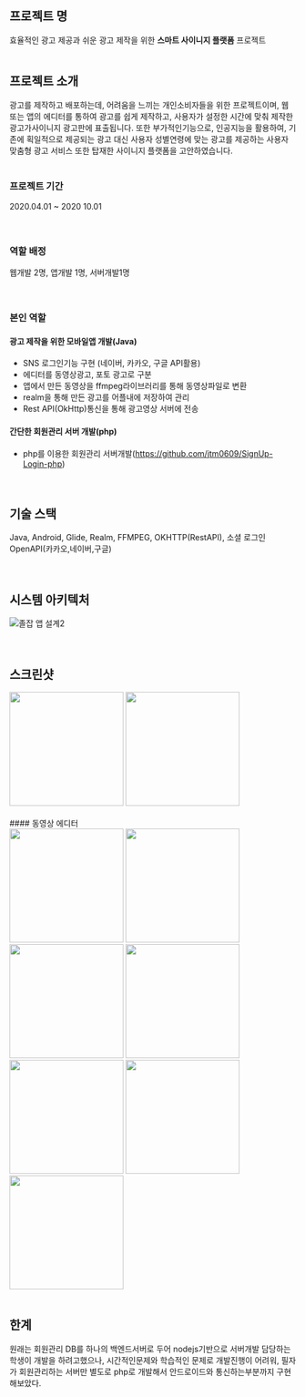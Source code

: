## 프로젝트 명

효율적인 광고 제공과 쉬운 광고 제작을 위한 **스마트 사이니지 플랫폼** 프로젝트 <br><br>

## 프로젝트 소개

광고를 제작하고 배포하는데, 어려움을 느끼는 개인소비자들을 위한 프로젝트이며, 웹 또는 앱의 에디터를 통하여 광고를 쉽게 제작하고, 사용자가 설정한 시간에 맞춰
제작한 광고가사이니지 광고판에 표출됩니다. 또한 부가적인기능으로, 인공지능을 활용하여, 기존에 획일적으로 제공되는 광고 대신 사용자 성별연령에 맞는 광고를 제공하는 사용자 맞춤형 광고
서비스 또한 탑재한 사이니지 플랫폼을 고안하였습니다.<br><br>

### 프로젝트 기간
2020.04.01 ~ 2020 10.01<br><br><br>

### 역할 배정
웹개발 2명, 앱개발 1명, 서버개발1명<br><br><br>

### 본인 역할

#### 광고 제작을 위한 모바일앱 개발(Java)
* SNS 로그인기능 구현 (네이버, 카카오, 구글 API활용)
* 에디터를 동영상광고, 포토 광고로 구분
* 앱에서 만든 동영상을 ffmpeg라이브러리를 통해 동영상파일로 변환
* realm을 통해 만든 광고를 어플내에 저장하여 관리
* Rest API(OkHttp)통신을 통해 광고영상 서버에 전송<br>

#### 간단한 회원관리 서버 개발(php)
* php를 이용한 회원관리 서버개발(https://github.com/jtm0609/SignUp-Login-php)<br><br><br>
  

## 기술 스택
Java, Android, Glide, Realm, FFMPEG, OKHTTP(RestAPI), 소셜 로그인OpenAPI(카카오,네이버,구글)<br><br><br>

## 시스템 아키텍처
![졸잡 앱 설계2](https://user-images.githubusercontent.com/48284360/98843107-da83ee00-248d-11eb-8887-89430c2e1e22.png)<br><br><br>



## 스크린샷
<div>
<img width="200" src="https://user-images.githubusercontent.com/48284360/99533562-73b08880-29e9-11eb-8bb7-b2eb8607f185.jpg">   
<img width="200" src="https://user-images.githubusercontent.com/48284360/96737377-935b8d80-13f8-11eb-9be8-577fcd625c2c.jpg"> 
  </div>
  <br>
#### 동영상 에디터
  <br>
  <div>
<img width="200" src="https://user-images.githubusercontent.com/48284360/99533583-7ca15a00-29e9-11eb-8070-1e1340d78bb9.jpg">
<img width="200" src="https://user-images.githubusercontent.com/48284360/99533596-7f9c4a80-29e9-11eb-8257-cfdcfb10dab5.jpg">
<img width="200" src="https://user-images.githubusercontent.com/48284360/99533603-80cd7780-29e9-11eb-8b8a-924d9a722b27.jpg">
<img width="200" src="https://user-images.githubusercontent.com/48284360/99533606-81fea480-29e9-11eb-9f9a-b426bac01036.jpg">
<img width="200" src="https://user-images.githubusercontent.com/48284360/99533613-832fd180-29e9-11eb-9751-be64c3a412fd.jpg">
<img width="200" src="https://user-images.githubusercontent.com/48284360/99533615-83c86800-29e9-11eb-8478-f4e38ba889c9.jpg">
<img width="200" src="https://user-images.githubusercontent.com/48284360/99533618-84f99500-29e9-11eb-9b84-0ec0ad12cb53.jpg">

</div>
<br>

## 한계
원래는 회원관리 DB를 하나의 백엔드서버로 두어 nodejs기반으로 서버개발 담당하는 학생이 개발을 하려고했으나, 시간적인문제와 학습적인 문제로 개발진행이 어려워, 필자가 회원관리하는 서버만 별도로 php로 개발해서 안드로이드와 통신하는부분까지 구현해보았다.
